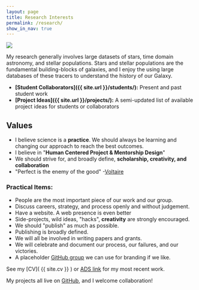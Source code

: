 ```yaml
---
layout: page
title: Research Interests
permalink: /research/
show_in_nav: true
---
```


<img src="{{ site.url }}/assets/gp_lightcurve1.png" >


My research generally involves large datasets of stars, time domain astronomy, and stellar populations.
Stars and stellar populations are the fundamental building-blocks of galaxies, and I enjoy the using large databases of these tracers to understand the history of our Galaxy.

- **[Student Collaborators]({{ site.url }}/students/):** Present and past student work
- **[Project Ideas]({{ site.url }}/projects/):** A semi-updated list of available project ideas for students or collaborators


## Values

- I believe science is a **practice**. We should always be learning and changing our approach to reach the best outcomes.
- I believe in "**Human Centered Project & Mentorship Design**"
- We should strive for, and broadly define, **scholarship, creativity, and collaboration**
- "Perfect is the enemy of the good" -[Voltaire](https://en.wikipedia.org/wiki/Perfect_is_the_enemy_of_good)


### Practical Items:

- People are the most important piece of our work and our group.
- Discuss careers, strategy, and process openly and without judgement.
- Have a website. A web presence is even better
- Side-projects, wild ideas, "hacks", **creativity** are strongly encouraged.
- We should "publish" as much as possible.
- Publishing is broadly defined.
- We will all be involved in writing papers and grants.
- We will celebrate and document our process, our failures, and our victories.
- A placeholder [GitHub group](https://github.com/TheAstroFactory) we can use for branding if we like.


See my [CV]( {{ site.cv }} ) or [ADS link](http://adsabs.harvard.edu/cgi-bin/nph-abs_connect?return_req=no_params&author=Davenport,%20James%20R.%20A.&db_key=AST) for my most recent work.

My projects all live on [GitHub](https://github.com/jradavenport), and I welcome collaboration!

